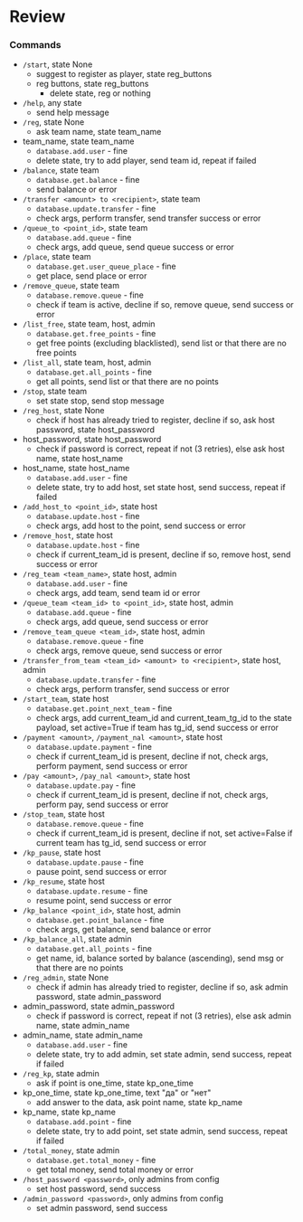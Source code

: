 # Review

### Commands

- `/start`, state None
  - suggest to register as player, state reg_buttons
  - reg buttons, state reg_buttons
    - delete state, reg or nothing
- `/help`, any state
  - send help message
- `/reg`, state None
  - ask team name, state team_name
- team_name, state team_name
  - `database.add.user` - fine
  - delete state, try to add player, send team id, repeat if failed
- `/balance`, state team
  - `database.get.balance` - fine
  - send balance or error
- `/transfer <amount> to <recipient>`, state team
  - `database.update.transfer` - fine
  - check args, perform transfer, send transfer success or error
- `/queue_to <point_id>`, state team
  - `database.add.queue` - fine
  - check args, add queue, send queue success or error
- `/place`, state team
  - `database.get.user_queue_place` - fine
  - get place, send place or error
- `/remove_queue`, state team
  - `database.remove.queue` - fine
  - check if team is active, decline if so, remove queue, send success or error
- `/list_free`, state team, host, admin
  - `database.get.free_points` - fine
  - get free points (excluding blacklisted), send list or that there are no free points
- `/list_all`, state team, host, admin
  - `database.get.all_points` - fine
  - get all points, send list or that there are no points
- `/stop`, state team
  - set state stop, send stop message
- `/reg_host`, state None
  - check if host has already tried to register, decline if so, ask host password, state host_password
- host_password, state host_password
  - check if password is correct, repeat if not (3 retries), else ask host name, state host_name
- host_name, state host_name
  - `database.add.user` - fine
  - delete state, try to add host, set state host, send success, repeat if failed
- `/add_host_to <point_id>`, state host
  - `database.update.host` - fine
  - check args, add host to the point, send success or error
- `/remove_host`, state host
  - `database.update.host` - fine
  - check if current_team_id is present, decline if so, remove host, send success or error
- `/reg_team <team_name>`, state host, admin
  - `database.add.user` - fine
  - check args, add team, send team id or error
- `/queue_team <team_id> to <point_id>`, state host, admin
  - `database.add.queue` - fine
  - check args, add queue, send success or error
- `/remove_team_queue <team_id>`, state host, admin
  - `database.remove.queue` - fine
  - check args, remove queue, send success or error
- `/transfer_from_team <team_id> <amount> to <recipient>`, state host, admin
  - `database.update.transfer` - fine
  - check args, perform transfer, send success or error
- `/start_team`, state host
  - `database.get.point_next_team` - fine
  - check args, add current_team_id and current_team_tg_id to the state payload, set active=True if team has tg_id, send success or error
- `/payment <amount>`, `/payment_nal <amount>`, state host
  - `database.update.payment` - fine
  - check if current_team_id is present, decline if not, check args, perform payment, send success or error
- `/pay <amount>`, `/pay_nal <amount>`, state host
  - `database.update.pay` - fine
  - check if current_team_id is present, decline if not, check args, perform pay, send success or error
- `/stop_team`, state host
  - `database.remove.queue` - fine
  - check if current_team_id is present, decline if not, set active=False if current team has tg_id, send success or error
- `/kp_pause`, state host
  - `database.update.pause` - fine
  - pause point, send success or error
- `/kp_resume`, state host
  - `database.update.resume` - fine
  - resume point, send success or error
- `/kp_balance <point_id>`, state host, admin
  - `database.get.point_balance` - fine
  - check args, get balance, send balance or error
- `/kp_balance_all`, state admin
  - `database.get.all_points` - fine
  - get name, id, balance sorted by balance (ascending), send msg or that there are no points
- `/reg_admin`, state None
  - check if admin has already tried to register, decline if so, ask admin password, state admin_password
- admin_password, state admin_password
  - check if password is correct, repeat if not (3 retries), else ask admin name, state admin_name
- admin_name, state admin_name
  - `database.add.user` - fine
  - delete state, try to add admin, set state admin, send success, repeat if failed
- `/reg_kp`, state admin
  - ask if point is one_time, state kp_one_time
- kp_one_time, state kp_one_time, text "да" or "нет"
  - add answer to the data, ask point name, state kp_name
- kp_name, state kp_name
  - `database.add.point` - fine
  - delete state, try to add point, set state admin, send success, repeat if failed
- `/total_money`, state admin
  - `database.get.total_money` - fine
  - get total money, send total money or error
- `/host_password <password>`, only admins from config
  - set host password, send success
- `/admin_password <password>`, only admins from config
  - set admin password, send success
